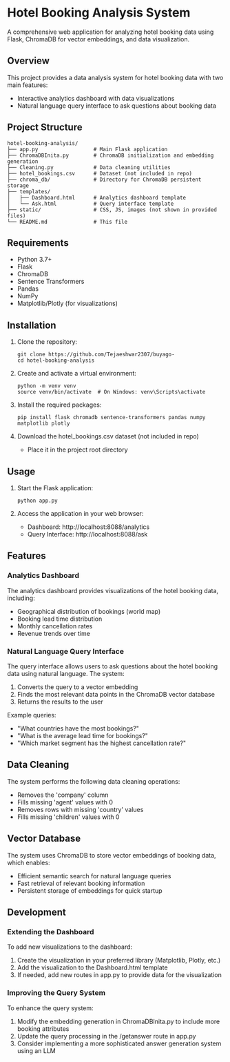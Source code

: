 # Hotel Booking Analysis System

A comprehensive web application for analyzing hotel booking data using Flask, ChromaDB for vector embeddings, and data visualization.

## Overview

This project provides a data analysis system for hotel booking data with two main features:
- Interactive analytics dashboard with data visualizations
- Natural language query interface to ask questions about booking data

## Project Structure

```
hotel-booking-analysis/
├── app.py                  # Main Flask application
├── ChromaDBInita.py        # ChromaDB initialization and embedding generation
├── Cleaning.py             # Data cleaning utilities
├── hotel_bookings.csv      # Dataset (not included in repo)
├── chroma_db/              # Directory for ChromaDB persistent storage
├── templates/
│   ├── Dashboard.html      # Analytics dashboard template
│   └── Ask.html            # Query interface template
├── static/                 # CSS, JS, images (not shown in provided files)
└── README.md               # This file
```

## Requirements

- Python 3.7+
- Flask
- ChromaDB
- Sentence Transformers
- Pandas
- NumPy
- Matplotlib/Plotly (for visualizations)

## Installation

1. Clone the repository:
   ```
   git clone https://github.com/Tejaeshwar2307/buyago-
   cd hotel-booking-analysis
   ```

2. Create and activate a virtual environment:
   ```
   python -m venv venv
   source venv/bin/activate  # On Windows: venv\Scripts\activate
   ```

3. Install the required packages:
   ```
   pip install flask chromadb sentence-transformers pandas numpy matplotlib plotly
   ```

4. Download the hotel_bookings.csv dataset (not included in repo)
   - Place it in the project root directory

## Usage

1. Start the Flask application:
   ```
   python app.py
   ```

2. Access the application in your web browser:
   - Dashboard: http://localhost:8088/analytics
   - Query Interface: http://localhost:8088/ask

## Features

### Analytics Dashboard

The analytics dashboard provides visualizations of the hotel booking data, including:
- Geographical distribution of bookings (world map)
- Booking lead time distribution
- Monthly cancellation rates
- Revenue trends over time

### Natural Language Query Interface

The query interface allows users to ask questions about the hotel booking data using natural language. The system:
1. Converts the query to a vector embedding
2. Finds the most relevant data points in the ChromaDB vector database
3. Returns the results to the user

Example queries:
- "What countries have the most bookings?"
- "What is the average lead time for bookings?"
- "Which market segment has the highest cancellation rate?"

## Data Cleaning

The system performs the following data cleaning operations:
- Removes the 'company' column
- Fills missing 'agent' values with 0
- Removes rows with missing 'country' values
- Fills missing 'children' values with 0

## Vector Database

The system uses ChromaDB to store vector embeddings of booking data, which enables:
- Efficient semantic search for natural language queries
- Fast retrieval of relevant booking information
- Persistent storage of embeddings for quick startup

## Development

### Extending the Dashboard

To add new visualizations to the dashboard:
1. Create the visualization in your preferred library (Matplotlib, Plotly, etc.)
2. Add the visualization to the Dashboard.html template
3. If needed, add new routes in app.py to provide data for the visualization

### Improving the Query System

To enhance the query system:
1. Modify the embedding generation in ChromaDBInita.py to include more booking attributes
2. Update the query processing in the /getanswer route in app.py
3. Consider implementing a more sophisticated answer generation system using an LLM
